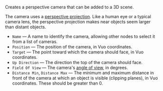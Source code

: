Creates a perspective camera that can be added to a 3D scene. 

The camera uses a [perspective projection](http://en.wikipedia.org/wiki/Graphical_projection). Like a human eye or a typical camera lens, the perspective projection makes near objects seem larger than distant objects. 

   - `Name` — A name to identify the camera, allowing other nodes to select it from a list of cameras. 
   - `Position` — The position of the camera, in Vuo coordinates. 
   - `Target` — The point toward which the camera should face, in Vuo coordinates.
   - `Up Direction` — The direction the top of the camera should face.
   - `Field Of View` — The camera's [angle of view](http://en.wikipedia.org/wiki/Angle_of_view), in degrees. 
   - `Distance Min`, `Distance Max` — The minimum and maximum distance in front of the camera at which an object is visible (clipping planes), in Vuo coordinates. These should be greater than 0. 
